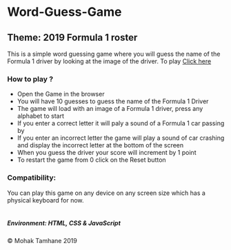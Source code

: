 # Word-Guess-Game
<h2>Theme: 2019 Formula 1 roster</h2>
This is a simple word guessing game where you will guess the name of the Formula 1 driver by looking at the image of the driver. To play <a href ="https://mohak92.github.io/Word-Guess-Game/">Click here</a>
<div>
<h3>How to play ?</h3>
<ul>
  <li>Open the Game in the browser</li>
  <li>You will have 10 guesses to guess the name of the Formula 1 Driver</li>
  <li>The game will load with an image of a Formula 1 driver, press any alphabet to start</li>
  <li>If you enter a correct letter it will paly a sound of a Formula 1 car passing by</li>
  <li>If you enter an incorrect letter the game will play a sound of car crashing and display the incorrect letter at the bottom of the screen</li>
  <li>When you guess the driver your score will increment by 1 point</li>
  <li>To restart the game from 0 click on the Reset button</li>
</ul>
</div>
<div>
<h3>Compatibility:</h3>
You can play this game on any device on any screen size which has a physical keyboard for now.
</div>
<br>
<div>
  <h5>Environment: HTML, CSS &amp JavaScript</h5>
</div>
&copy Mohak Tamhane 2019

